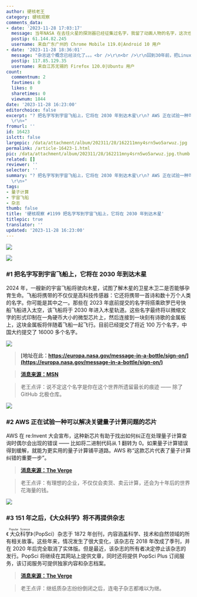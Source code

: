 ```yaml
---
author: 硬核老王
category: 硬核观察
comments_data:
- date: '2023-11-28 17:03:17'
  message: 当年NASA 在去往火星的探测器已经征集过名字，我留了动画人物的名字，这次也会这样做。
  postip: 61.144.82.245
  username: 来自广东广州的 Chrome Mobile 119.0|Android 10 用户
- date: '2023-11-28 18:36:01'
  message: "杂志这个概念已经淡化了。。。<br />\r\n<br />\r\n回到30年前，把Linux.cn网站的文章打印出来成册，就是计算机界的《读者文摘》。。。"
  postip: 117.85.129.35
  username: 来自江苏无锡的 Firefox 120.0|Ubuntu 用户
count:
  commentnum: 2
  favtimes: 0
  likes: 0
  sharetimes: 0
  viewnum: 1844
date: '2023-11-28 16:23:00'
editorchoice: false
excerpt: "? 把名字写到宇宙飞船上，它将在 2030 年到达木星\r\n? AWS 正在试验一种可以解决关键量子计算问题的芯片\r\n? 151 年之后，《大众科学》将不再提供杂志\r\n»
  \r\n»"
fromurl: ''
id: 16423
islctt: false
largepic: /data/attachment/album/202311/28/162211mny4srn5wo5arwuz.jpg
permalink: /article-16423-1.html
pic: /data/attachment/album/202311/28/162211mny4srn5wo5arwuz.jpg.thumb.jpg
related: []
reviewer: ''
selector: ''
summary: "? 把名字写到宇宙飞船上，它将在 2030 年到达木星\r\n? AWS 正在试验一种可以解决关键量子计算问题的芯片\r\n? 151 年之后，《大众科学》将不再提供杂志\r\n»
  \r\n»"
tags:
- 量子计算
- 宇宙飞船
- 杂志
thumb: false
title: '硬核观察 #1199 把名字写到宇宙飞船上，它将在 2030 年到达木星'
titlepic: true
translator: ''
updated: '2023-11-28 16:23:00'
---
```


![](/data/attachment/album/202311/28/162211mny4srn5wo5arwuz.jpg)


![](/data/attachment/album/202311/28/162227pbhhh6xijpbpbiod.png)


### #1 把名字写到宇宙飞船上，它将在 2030 年到达木星


2024 年，一艘新的宇宙飞船将驶向木星，试图了解木星的卫星木卫二是否能够孕育生命。飞船将携带的不仅仅是高科技传感器：它还将携带一首诗和数十万个人类的名字。你可能是其中之一。那些在 2023 年底前提交的名字将搭乘欧罗巴号快船飞船进入太空，该飞船将于 2030 年进入木星轨道。这些名字最终将以微缩文字的形式印制在一角硬币大小的微型芯片上，然后连接到一块刻有诗歌的金属板上，这块金属板将伴随着飞船一起飞行。目前已经提交了将近 100 万个名字，中国大约提交了 16000 多个名字。


![](/data/attachment/album/202311/28/162742wee3yn52haa0a55j.jpg)



> 
> **[地址在此：https://europa.nasa.gov/message-in-a-bottle/sign-on/](https://europa.nasa.gov/message-in-a-bottle/sign-on/)**
> 
> 
> 



> 
> **[消息来源：MSN](https://www.msn.com/en-us/news/technology/send-your-name-to-space-via-nasa-s-message-in-a-bottle/ar-AA1kb0GI)**
> 
> 
> 



> 
> 老王点评：说不定这个名字是你在这个世界所遗留最长的痕迹 —— 除了 GitHub 北极仓库。
> 
> 
> 


![](/data/attachment/album/202311/28/162239gevvcaaeili2ies8.png)


### #2 AWS 正在试验一种可以解决关键量子计算问题的芯片


AWS 在 re:Invent 大会宣布，这种新芯片有助于找出如何纠正在处理量子计算查询时偶尔会出现的错误 —— 比如将二进制代码从 1 翻转为 0。如果量子计算错误得到缓解，就能为更实用的量子计算铺平道路。AWS 称“这款芯片代表了量子计算纠错的重要一步”。



> 
> **[消息来源：The Verge](https://www.theverge.com/2023/11/27/23979055/aws-is-experimenting-with-a-chip-that-can-solve-key-quantum-computing-problems)**
> 
> 
> 



> 
> 老王点评：有理想的企业，不仅仅会卖货、卖云计算，还会为十年后的世界花海量的钱。
> 
> 
> 


![](/data/attachment/album/202311/28/162301v55b4pi585qq8ob9.png)


### #3 151 年之后，《大众科学》将不再提供杂志


《<ruby> 大众科学 <rt>  Popular Science </rt></ruby>》（PopSci）杂志于 1872 年创刊，内容涵盖科学、技术和自然领域的所有相关故事。这些年来，情况发生了很大变化，该杂志在 2018 年改成了季刊，并在 2020 年后完全取消了实体版。但是最近，该杂志的所有者决定停止该杂志的发行。PopSci 将继续在其网站上提供文章，同时还将提供 PopSci Plus 订阅服务，该订阅服务可提供独家内容和杂志档案。



> 
> **[消息来源：The Verge](https://www.theverge.com/2023/11/27/23978042/popular-science-digital-magazine-discontinued)**
> 
> 
> 



> 
> 老王点评：继纸质杂志纷纷倒闭之后，连电子杂志都难以为继。
> 
> 
>